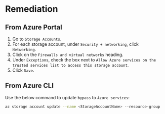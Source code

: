 # Remediation

## From Azure Portal

1. Go to `Storage Accounts`.
2. For each storage account, under `Security + networking`, click `Networking`.
3. Click on the `Firewalls and virtual networks` heading.
4. Under `Exceptions`, check the box next to `Allow Azure services on the trusted services list to access this storage account`.
5. Click `Save`.

## From Azure CLI

Use the below command to update `bypass` to `Azure services`:

```sh
az storage account update --name <StorageAccountName> --resource-group <resourceGroupName> --bypass AzureServices
```
